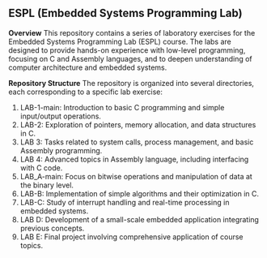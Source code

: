 
## **ESPL (Embedded Systems Programming Lab)**
**Overview**
This repository contains a series of laboratory exercises for the Embedded Systems Programming Lab (ESPL) course. The labs are designed to provide hands-on experience with low-level programming, focusing on C and Assembly languages, and to deepen understanding of computer architecture and embedded systems.

**Repository Structure**
The repository is organized into several directories, each corresponding to a specific lab exercise:<br>

1. LAB-1-main: Introduction to basic C programming and simple input/output operations.<br>
2. LAB-2: Exploration of pointers, memory allocation, and data structures in C.<br>
3. LAB 3: Tasks related to system calls, process management, and basic Assembly programming.<br>
4. LAB 4: Advanced topics in Assembly language, including interfacing with C code.<br>
5. LAB_A-main: Focus on bitwise operations and manipulation of data at the binary level.<br>
6. LAB-B: Implementation of simple algorithms and their optimization in C.<br>
7. LAB-C: Study of interrupt handling and real-time processing in embedded systems.<br>
8. LAB D: Development of a small-scale embedded application integrating previous concepts.<br>
9. LAB E: Final project involving comprehensive application of course topics.<br>

